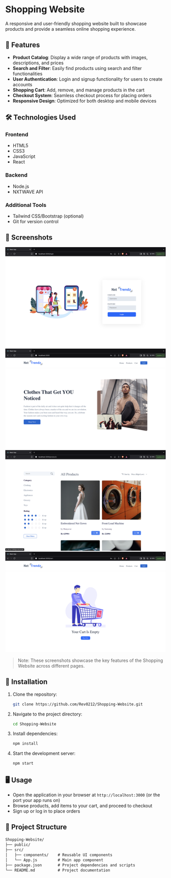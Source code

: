 # Shopping Website

A responsive and user-friendly shopping website built to showcase products and provide a seamless online shopping experience.

## 🌟 Features

- **Product Catalog**: Display a wide range of products with images, descriptions, and prices
- **Search and Filter**: Easily find products using search and filter functionalities
- **User Authentication**: Login and signup functionality for users to create accounts
- **Shopping Cart**: Add, remove, and manage products in the cart
- **Checkout System**: Seamless checkout process for placing orders
- **Responsive Design**: Optimized for both desktop and mobile devices

## 🛠 Technologies Used

### Frontend
- HTML5
- CSS3
- JavaScript
- React 

### Backend
- Node.js
- NXTWAVE API

### Additional Tools
- Tailwind CSS/Bootstrap (optional)
- Git for version control


## 📸 Screenshots

![Login Page](/public/LoginPage.png)
![Home Page](/public/Home.png)
![Product Catalog](/public/Products.png)
![Shopping Cart](/public/Cart.png)


> Note: These screenshots showcase the key features of the Shopping Website across different pages.

## 🚀 Installation

1. Clone the repository:
   ```bash
   git clone https://github.com/Rev0212/Shopping-Website.git
   ```

2. Navigate to the project directory:
   ```bash
   cd Shopping-Website
   ```

3. Install dependencies:
   ```bash
   npm install
   ```

4. Start the development server:
   ```bash
   npm start
   ```

## 🖥 Usage

- Open the application in your browser at `http://localhost:3000` (or the port your app runs on)
- Browse products, add items to your cart, and proceed to checkout
- Sign up or log in to place orders

## 📂 Project Structure

```
Shopping-Website/
├── public/
├── src/
│   ├── components/    # Reusable UI components
│   └── App.js         # Main app component
├── package.json       # Project dependencies and scripts
└── README.md          # Project documentation
```
